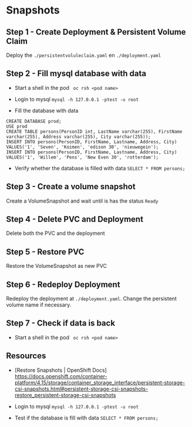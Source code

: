 # Snapshots

## Step 1 - Create Deployment & Persistent Volume Claim

Deploy the `./persistentvoluleclaim.yaml` en `./deployment.yaml`

## Step 2 - Fill mysql database with data

* Start a shell in the pod
` oc rsh <pod name>`

* Login to mysql
`mysql -h 127.0.0.1 -ptest -u root`

* Fill the database with data
```
CREATE DATABASE prod;
USE prod
CREATE TABLE persons(PersonID int, LastName varchar(255), FirstName varchar(255), Address varchar(255), City varchar(255));
INSERT INTO persons(PersonID, FirstName, Lastname, Address, City) VALUES('1', 'Seven', 'Koimen', 'edison 30', 'nieuwegein');
INSERT INTO persons(PersonID, FirstName, Lastname, Address, City) VALUES('1', 'Willem', 'Pens', 'New Even 30', 'rotterdam');
```

* Verify whether the database is filled with data
` SELECT * FROM persons; `

## Step 3 - Create a volume snapshot

Create a VolumeSnapshot and wait until is has the status `Ready`

## Step 4 - Delete PVC and Deployment

Delete both the PVC and the deployment

## Step 5 -  Restore PVC

Restore the VolumeSnapshot as new PVC

## Step 6 - Redeploy Deployment

Redeploy the deployment at `./deployment.yaml`. Change the persistent volume name if necessary.

## Step 7 - Check if data is back

* Start a shell in the pod
` oc rsh <pod name>`

## Resources
* [Restore Snapshots | OpenShift Docs] https://docs.openshift.com/container-platform/4.15/storage/container_storage_interface/persistent-storage-csi-snapshots.html#persistent-storage-csi-snapshots-restore_persistent-storage-csi-snapshots

* Login to mysql
`mysql -h 127.0.0.1 -ptest -u root`

* Test if the database is fill with data
` SELECT * FROM persons; `

